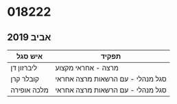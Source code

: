 # 018222

## אביב 2019

| איש סגל | תפקיד |
| ---- | ---- |
| ליברזון דן | מרצה - אחראי מקצוע |
| קובלר קרן | סגל מנהלי - עם הרשאות מרצה אחראי |
| מלכה אופירה | סגל מנהלי - עם הרשאות מרצה אחראי |

